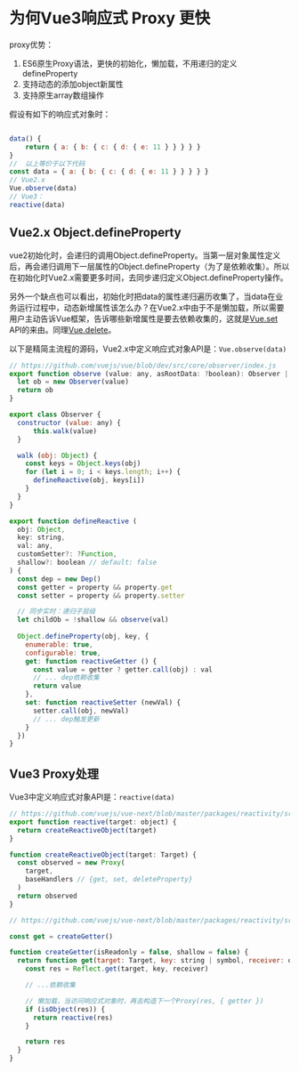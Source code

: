 # 为何Vue3响应式 Proxy 更快

proxy优势：

1. ES6原生Proxy语法，更快的初始化，懒加载，不用递归的定义defineProperty
2. 支持动态的添加object新属性
3. 支持原生array数组操作

假设有如下的响应式对象时：
``` js

data() {
    return { a: { b: { c: { d: { e: 11 } } } } }
}
//  以上等价于以下代码
const data = { a: { b: { c: { d: { e: 11 } } } } }
// Vue2.x
Vue.observe(data)
// Vue3：
reactive(data)
```

## Vue2.x Object.defineProperty

vue2初始化时，会递归的调用Object.defineProperty。当第一层对象属性定义后，再会递归调用下一层属性的Object.defineProperty（为了是依赖收集）。所以在初始化时Vue2.x需要更多时间，去同步递归定义Object.defineProperty操作。

另外一个缺点也可以看出，初始化时把data的属性递归遍历收集了，当data在业务运行过程中，动态新增属性该怎么办？在Vue2.x中由于不是懒加载，所以需要用户主动告诉Vue框架，告诉哪些新增属性是要去依赖收集的，这就是[Vue.set](https://vuejs.org/v2/api/#Vue-set) API的来由。同理[Vue.delete](https://vuejs.org/v2/api/#Vue-delete)。

以下是精简主流程的源码，Vue2.x中定义响应式对象API是：`Vue.observe(data)`

``` js
// https://github.com/vuejs/vue/blob/dev/src/core/observer/index.js
export function observe (value: any, asRootData: ?boolean): Observer | void {
  let ob = new Observer(value)
  return ob
}

export class Observer {
  constructor (value: any) {
      this.walk(value)
  }

  walk (obj: Object) {
    const keys = Object.keys(obj)
    for (let i = 0; i < keys.length; i++) {
      defineReactive(obj, keys[i])
    }
  }
}

export function defineReactive (
  obj: Object,
  key: string,
  val: any,
  customSetter?: ?Function,
  shallow?: boolean // default: false
) {
  const dep = new Dep()
  const getter = property && property.get
  const setter = property && property.setter

  // 同步实时：递归子层级
  let childOb = !shallow && observe(val)
  
  Object.defineProperty(obj, key, {
    enumerable: true,
    configurable: true,
    get: function reactiveGetter () {
      const value = getter ? getter.call(obj) : val
      // ... dep依赖收集
      return value
    },
    set: function reactiveSetter (newVal) {
      setter.call(obj, newVal)
      // ... dep触发更新
    }
  })
}
```

## Vue3 Proxy处理

Vue3中定义响应式对象API是：`reactive(data)`

``` js
// https://github.com/vuejs/vue-next/blob/master/packages/reactivity/src/reactive.ts
export function reactive(target: object) {
  return createReactiveObject(target)
}

function createReactiveObject(target: Target) {
  const observed = new Proxy(
    target,
    baseHandlers // {get, set, deleteProperty}
  )
  return observed
}
```

``` js
// https://github.com/vuejs/vue-next/blob/master/packages/reactivity/src/baseHandlers.ts

const get = createGetter()

function createGetter(isReadonly = false, shallow = false) {
  return function get(target: Target, key: string | symbol, receiver: object) {
    const res = Reflect.get(target, key, receiver)

    // ...依赖收集

    // 懒加载，当访问响应式对象时，再去构造下一个Proxy(res, { getter })
    if (isObject(res)) {
      return reactive(res)
    }

    return res
  }
}
```
